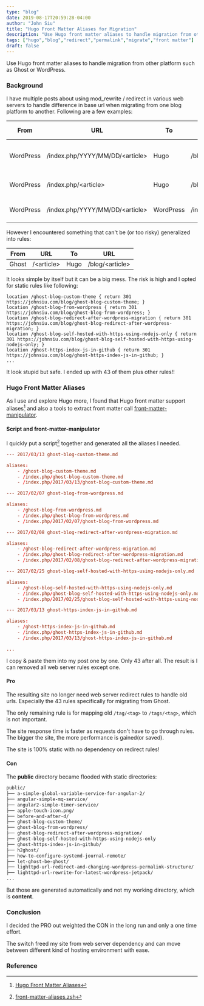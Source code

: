 ```yaml
---
type: "blog"
date: 2019-08-17T20:59:28-04:00
author: "John Siu"
title: "Hugo Front Matter Aliases for Migration"
description: "Use Hugo front matter aliases to handle migration from other platform such as Ghost or WordPress."
tags: ["hugo","blog","redirect","permalink","migrate","front matter"]
draft: false
---
```

Use Hugo front matter aliases to handle migration from other platform such as Ghost or WordPress.
<!--more-->
### Background

I have multiple posts about using mod_rewrite / redirect in various web servers to handle difference in base url when migrating from one blog platform to another. Following are a few examples:

From|URL|To|URL|Http Server|Rules
---|---|---|---|---|---
WordPress|/index.php/YYYY/MM/DD/\<article\>|Hugo|/blog/\<article\>|Nginx|location ~ "^/index.php/\d{4}/\d{2}/\d{2}/(.*)$" { return 301 https://johnsiu.com/blog/$1; }
WordPress|/index.php/\<article\>|Hugo|/blog/\<article\>|Nginx|location ~ "^/index.php/(.*)$" { return 301 https://johnsiu.com/blog/$1; }
WordPress|/index.php/YYYY/MM/DD/\<article\>|WordPress|/index.php/\<article\>|Lighttpd|url.redirect = ("^/index.php/\d{4}/\d{2}/\d{2}/(.*)$" => "/index.php/$1")

However I encountered something that can't be (or too risky) generalized into rules:

From|URL|To|URL|
---|---|---|---
Ghost|/\<article\>|Hugo|/blog/\<article\>

It looks simple by itself but it can be a big mess. The risk is high and I opted for static rules like following:

```nginx
location /ghost-blog-custom-theme { return 301 https://johnsiu.com/blog/ghost-blog-custom-theme; }
location /ghost-blog-from-wordpress { return 301 https://johnsiu.com/blog/ghost-blog-from-wordpress; }
location /ghost-blog-redirect-after-wordpress-migration { return 301 https://johnsiu.com/blog/ghost-blog-redirect-after-wordpress-migration; }
location /ghost-blog-self-hosted-with-https-using-nodejs-only { return 301 https://johnsiu.com/blog/ghost-blog-self-hosted-with-https-using-nodejs-only; }
location /ghost-https-index-js-in-github { return 301 https://johnsiu.com/blog/ghost-https-index-js-in-github; }
...
```

It look stupid but safe. I ended up with 43 of them plus other rules!!

### Hugo Front Matter Aliases

As I use and explore Hugo more, I found that Hugo front matter support aliases[^1] and also a tools to extract front matter call [front-matter-manipulator](https://github.com/chrisdmacrae/front-matter-manipulator).

#### Script and front-matter-manipulator

I quickly put a script[^2] together and generated all the aliases I needed.

```toml
--- 2017/03/13 ghost-blog-custom-theme.md

aliases:
    - /ghost-blog-custom-theme.md
    - /index.php/ghost-blog-custom-theme.md
    - /index.php/2017/03/13/ghost-blog-custom-theme.md

--- 2017/02/07 ghost-blog-from-wordpress.md

aliases:
    - /ghost-blog-from-wordpress.md
    - /index.php/ghost-blog-from-wordpress.md
    - /index.php/2017/02/07/ghost-blog-from-wordpress.md

--- 2017/02/08 ghost-blog-redirect-after-wordpress-migration.md

aliases:
    - /ghost-blog-redirect-after-wordpress-migration.md
    - /index.php/ghost-blog-redirect-after-wordpress-migration.md
    - /index.php/2017/02/08/ghost-blog-redirect-after-wordpress-migration.md

--- 2017/02/25 ghost-blog-self-hosted-with-https-using-nodejs-only.md

aliases:
    - /ghost-blog-self-hosted-with-https-using-nodejs-only.md
    - /index.php/ghost-blog-self-hosted-with-https-using-nodejs-only.md
    - /index.php/2017/02/25/ghost-blog-self-hosted-with-https-using-nodejs-only.md

--- 2017/03/13 ghost-https-index-js-in-github.md

aliases:
    - /ghost-https-index-js-in-github.md
    - /index.php/ghost-https-index-js-in-github.md
    - /index.php/2017/03/13/ghost-https-index-js-in-github.md

...
```

I copy & paste them into my post one by one. Only 43 after all. The result is I can removed all web server rules except one.

#### Pro

The resulting site no longer need web server redirect rules to handle old urls. Especially the 43 rules specifically for migrating from Ghost.

The only remaining rule is for mapping old `/tag/<tag>` to `/tags/<tag>`, which is not important.

The site response time is faster as requests don't have to go through rules. The bigger the site, the more performance is gained(or saved).

The site is 100% static with no dependency on redirect rules!

#### Con

The __public__ directory became flooded with static directories:

```txt
public/
├── a-simple-global-variable-service-for-angular-2/
├── angular-simple-mq-service/
├── angular2-simple-timer-service/
├── apple-touch-icon.png/
├── before-and-after-d/
├── ghost-blog-custom-theme/
├── ghost-blog-from-wordpress/
├── ghost-blog-redirect-after-wordpress-migration/
├── ghost-blog-self-hosted-with-https-using-nodejs-only
├── ghost-https-index-js-in-github/
├── h2ghost/
├── how-to-configure-systemd-journal-remote/
├── let-ghost-be-ghost/
├── lighttpd-url-redirect-and-changing-wordpress-permalink-structure/
├── lighttpd-url-rewrite-for-latest-wordpress-jetpack/
...
```

But those are generated automatically and not my working directory, which is __content__.

### Conclusion

I decided the PRO out weighted the CON in the long run and only a one time effort.

The switch freed my site from web server dependency and can move between different kind of hosting environment with ease.

### Reference

[^1]: [Hugo Front Matter Aliases](https://gohugo.io/content-management/urls/#aliases/)

[^2]: [front-matter-aliases.zsh](https://github.com/J-Siu/johnsiu.com/blob/master/front-matter-aliases.zsh)
